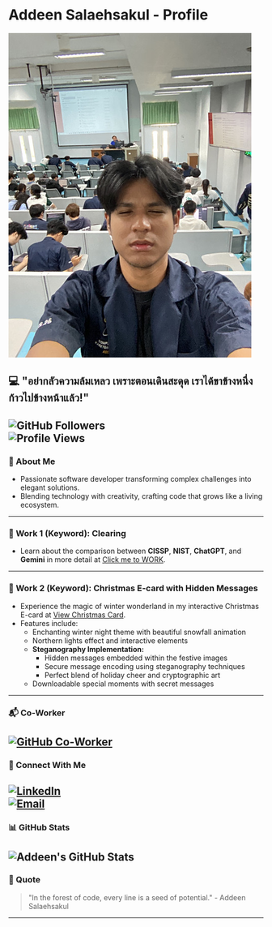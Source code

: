 # Addeen Salaehsakul - Profile
![Addeen's Photo](image/person1.jpeg)
## 💻 "อย่ากลัวความล้มเหลว เพราะตอนเดินสะดุด เราได้ขาข้างหนึ่งก้าวไปข้างหน้าแล้ว!"
![GitHub Followers](https://img.shields.io/github/followers/addeen?style=social)  
![Profile Views](https://komarev.com/ghpvc/?username=addeen&color=green)
---
### 🌿 About Me
- Passionate software developer transforming complex challenges into elegant solutions.
- Blending technology with creativity, crafting code that grows like a living ecosystem.
---
### 🔑 Work 1 (Keyword): **Clearing**
- Learn about the comparison between **CISSP**, **NIST**, **ChatGPT**, and **Gemini** in more detail at [Click me to WORK](Clearing.md).
---
### 🎄 Work 2 (Keyword): **Christmas E-card with Hidden Messages**
- Experience the magic of winter wonderland in my interactive Christmas E-card at [View Christmas Card](Ecard_cristmas.html).
- Features include:
  - Enchanting winter night theme with beautiful snowfall animation
  - Northern lights effect and interactive elements
  - **Steganography Implementation:**
    - Hidden messages embedded within the festive images
    - Secure message encoding using steganography techniques
    - Perfect blend of holiday cheer and cryptographic art
  - Downloadable special moments with secret messages
---
### 📬 Co-Worker
[![GitHub Co-Worker](https://img.shields.io/badge/GitHub-IsNName-green?style=for-the-badge&logo=github)](https://isnname.github.io)
---
### 🌱 Connect With Me
[![LinkedIn](https://img.shields.io/badge/LinkedIn-Connect-blue?style=for-the-badge&logo=linkedin)](https://linkedin.com/in/addeen)  
[![Email](https://img.shields.io/badge/Email-Contact-red?style=for-the-badge&logo=gmail)](mailto:addeen.s@ku.th)
---
### 📊 GitHub Stats
![Addeen's GitHub Stats](https://github-readme-stats.vercel.app/api?username=addeen&show_icons=true&theme=radical)
---
### 🌟 Quote
> "In the forest of code, every line is a seed of potential." - Addeen Salaehsakul
---
